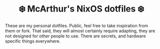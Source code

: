 <div align="center">
<h1>
❄️ McArthur's NixOS dotfiles ❄️
</h1>
</div>

These are my personal dotfiles. Public, feel free to take inspiration from them or fork.
That said, they will almost certainly require adapting, they are not designed for other people to use. There are secrets, and hardware specific things everywhere.

